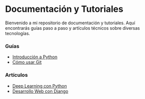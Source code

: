 # Documentación y Tutoriales

Bienvenido a mi repositorio de documentación y tutoriales. Aquí encontrarás guías paso a paso y artículos técnicos sobre diversas tecnologías.

### Guías
- [Introducción a Python](guias/introduccion-a-python.md)
- [Cómo usar Git](guias/como-usar-git.md)

### Artículos
- [Deep Learning con Python](articulos/deep-learning-con-python.md)
- [Desarrollo Web con Django](articulos/desarrollo-web-con-django.md)
